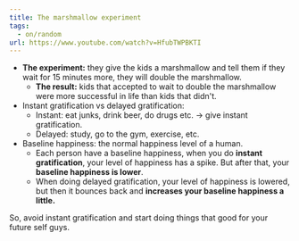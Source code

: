 ```yaml
---
title: The marshmallow experiment
tags:
  - on/random
url: https://www.youtube.com/watch?v=HfubTWPBKTI
---
```

- **The experiment:** they give the kids a marshmallow and tell them if they wait for 15 minutes more, they will double the marshmallow.
	- **The result:** kids that accepted to wait to double the marshmallow were more successful in life than kids that didn't.
- Instant gratification vs delayed gratification:
	- Instant: eat junks, drink beer, do drugs etc. → give instant gratification.
	- Delayed: study, go to the gym, exercise, etc.
- Baseline happiness: the normal happiness level of a human.
	- Each person have a baseline happiness, when you do **instant gratification**, your level of happiness has a spike. But after that, your **baseline happiness is lower**.
	- When doing delayed gratification, your level of happiness is lowered, but then it bounces back and **increases your baseline happiness a little.**

So, avoid instant gratification and start doing things that good for your future self guys.